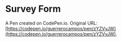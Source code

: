 # Survey Form

A Pen created on CodePen.io. Original URL: [https://codepen.io/guerrerocampos/pen/zYZVvJW](https://codepen.io/guerrerocampos/pen/zYZVvJW).


